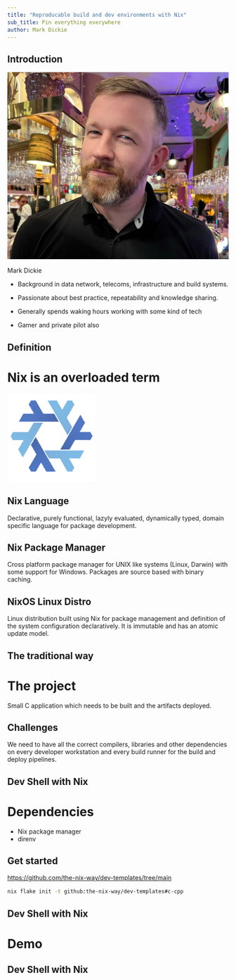 ```yaml
---
title: "Reproducable build and dev environments with Nix"
sub_title: Pin everything everywhere
author: Mark Dickie
---
```


Introduction
---
<!-- column_layout: [2,1] -->
<!-- column: 0 -->
![](images/profile2.png)
<!-- font_size: 2 -->
Mark Dickie
<!-- column: 1 -->
<!-- font_size: 2 -->
<!-- pause -->
* Background in data network, telecoms, infrastructure and build systems.
<!-- pause -->
* Passionate about best practice, repeatability and knowledge sharing.
<!-- pause -->
* Generally spends waking hours working with some kind of tech
<!-- pause -->
* Gamer and private pilot also
<!-- end_slide -->

Definition
---
<!-- font_size: 2 -->
# Nix is an overloaded term
![](images/logo.png)
<!-- pause -->
## Nix Language
Declarative, purely functional, lazyly evaluated, dynamically typed, domain specific language for package development.
<!-- pause -->
## Nix Package Manager
Cross platform package manager for UNIX like systems (Linux, Darwin) with some support for Windows. Packages are source based with binary caching.
<!-- pause -->
## NixOS Linux Distro
Linux distribution built using Nix for package management and definition of the system configuration declaratively. It is immutable and has an atomic update model.
<!-- end_slide -->
The traditional way
---
<!-- font_size: 2 -->
# The project
Small C application which needs to be built and the artifacts deployed.
<!-- pause -->
## Challenges
We need to have all the correct compilers, libraries and other dependencies on every developer workstation and every build runner for the build and deploy pipelines.
<!-- end_slide -->

Dev Shell with Nix
---
<!-- font_size: 2 -->
# Dependencies

* Nix package manager
* direnv
<!-- pause -->
## Get started
https://github.com/the-nix-way/dev-templates/tree/main
<!-- pause -->
```bash
nix flake init -t github:the-nix-way/dev-templates#c-cpp
```
<!-- end_slide -->
Dev Shell with Nix
---
<!-- font_size: 2 -->
# Demo

<!-- end_slide -->
Dev Shell with Nix
---
<!-- font_size: 2 -->
